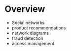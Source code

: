 # Overview

- Social networks
- product recommendations
- network diagrams
- fraud detection
- access management
